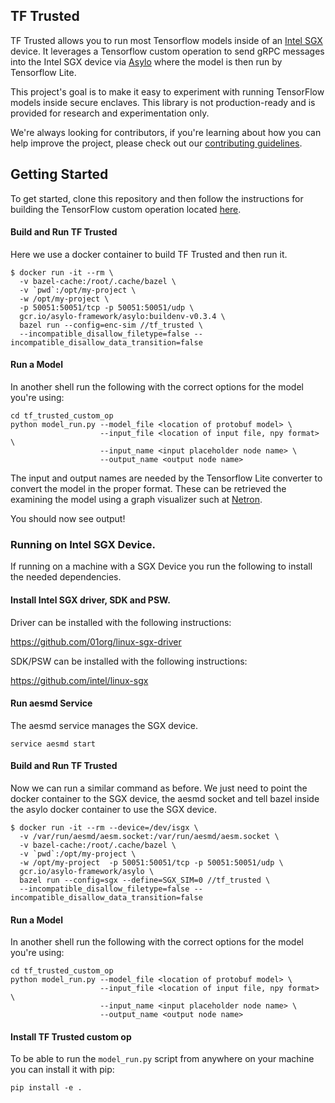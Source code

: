 ## TF Trusted

TF Trusted allows you to run most Tensorflow models inside of an [Intel SGX](https://software.intel.com/en-us/sgx) device. It leverages a Tensorflow custom operation to send gRPC messages into the Intel SGX device via [Asylo](https://asylo.dev/) where the model is then run by Tensorflow Lite.

This project's goal is to make it easy to experiment with running TensorFlow models inside secure enclaves. This library is not production-ready and is provided for research and experimentation only.

We're always looking for contributors, if you're learning about how you can help improve the project, please check out our [contributing guidelines](CONTRIBUTING.md).

## Getting Started

To get started, clone this repository and then follow the instructions for building the TensorFlow custom operation located [here](tf_trusted_custom_op/README.md).

#### Build and Run TF Trusted

Here we use a docker container to build TF Trusted and then run it.

```
$ docker run -it --rm \
  -v bazel-cache:/root/.cache/bazel \
  -v `pwd`:/opt/my-project \
  -w /opt/my-project \
  -p 50051:50051/tcp -p 50051:50051/udp \
  gcr.io/asylo-framework/asylo:buildenv-v0.3.4 \
  bazel run --config=enc-sim //tf_trusted \
  --incompatible_disallow_filetype=false --incompatible_disallow_data_transition=false
```

#### Run a Model

In another shell run the following with the correct options for the model you're using:

```
cd tf_trusted_custom_op
python model_run.py --model_file <location of protobuf model> \
                    --input_file <location of input file, npy format> \
                    --input_name <input placeholder node name> \
                    --output_name <output node name>
```

The input and output names are needed by the Tensorflow Lite converter to convert the model in the proper format. These can be retrieved the examining the model using a graph visualizer such at [Netron](https://github.com/lutzroeder/netron).

You should now see output!

### Running on Intel SGX Device.

If running on a machine with a SGX Device you run the following to install the needed dependencies.

#### Install Intel SGX driver, SDK and PSW.

Driver can be installed with the following instructions:

https://github.com/01org/linux-sgx-driver

SDK/PSW can be installed with the following instructions:

https://github.com/intel/linux-sgx

#### Run aesmd Service

The aesmd service manages the SGX device.

```
service aesmd start
```

#### Build and Run TF Trusted

Now we can run a similar command as before. We just need to point the docker container to the SGX device, the aesmd socket and tell bazel inside the asylo docker container to use the SGX device.

```
$ docker run -it --rm --device=/dev/isgx \
  -v /var/run/aesmd/aesm.socket:/var/run/aesmd/aesm.socket \
  -v bazel-cache:/root/.cache/bazel \
  -v `pwd`:/opt/my-project \
  -w /opt/my-project  -p 50051:50051/tcp -p 50051:50051/udp \
  gcr.io/asylo-framework/asylo \
  bazel run --config=sgx --define=SGX_SIM=0 //tf_trusted \
  --incompatible_disallow_filetype=false --incompatible_disallow_data_transition=false
```

#### Run a Model

In another shell run the following with the correct options for the model you're using:

```
cd tf_trusted_custom_op
python model_run.py --model_file <location of protobuf model> \
                    --input_file <location of input file, npy format> \
                    --input_name <input placeholder node name> \
                    --output_name <output node name>
```


#### Install TF Trusted custom op

To be able to run the `model_run.py` script from anywhere on your machine you can install it with pip:

```
pip install -e .
```
